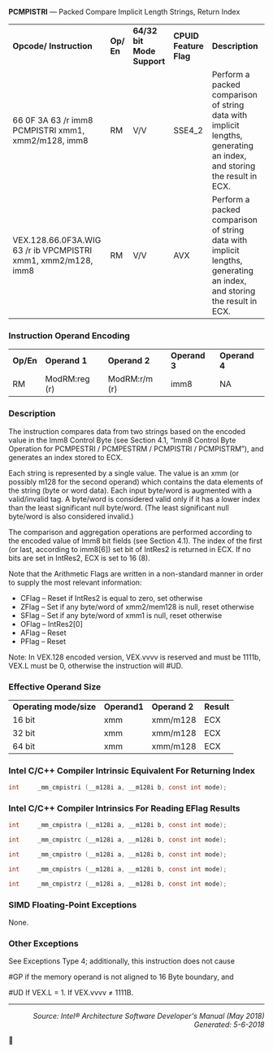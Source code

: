 <b>PCMPISTRI</b> —  Packed Compare Implicit Length Strings, Return Index
<table>
	<tr>
		<td><b>Opcode/ Instruction</b></td>
		<td><b>Op/ En</b></td>
		<td><b>64/32 bit Mode Support</b></td>
		<td><b>CPUID Feature Flag</b></td>
		<td><b>Description</b></td>
	</tr>
	<tr>
		<td>66 0F 3A 63 /r imm8 PCMPISTRI xmm1, xmm2/m128, imm8</td>
		<td>RM</td>
		<td>V/V</td>
		<td>SSE4_2</td>
		<td>Perform a packed comparison of string data with implicit lengths, generating an index, and storing the result in ECX.</td>
	</tr>
	<tr>
		<td>VEX.128.66.0F3A.WIG 63 /r ib VPCMPISTRI xmm1, xmm2/m128, imm8</td>
		<td>RM</td>
		<td>V/V</td>
		<td>AVX</td>
		<td>Perform a packed comparison of string data with implicit lengths, generating an index, and storing the result in ECX.</td>
	</tr>
</table>


### Instruction Operand Encoding
<table>
	<tr>
		<td><b>Op/En</b></td>
		<td><b>Operand 1</b></td>
		<td><b>Operand 2</b></td>
		<td><b>Operand 3</b></td>
		<td><b>Operand 4</b></td>
	</tr>
	<tr>
		<td>RM</td>
		<td>ModRM:reg (r)</td>
		<td>ModRM:r/m (r)</td>
		<td>imm8</td>
		<td>NA</td>
	</tr>
</table>


### Description
The instruction compares data from two strings based on the encoded value in the Imm8 Control Byte (see Section
4.1, “Imm8 Control Byte Operation for PCMPESTRI / PCMPESTRM / PCMPISTRI / PCMPISTRM”), and generates an
index stored to ECX.

Each string is represented by a single value. The value is an xmm (or possibly m128 for the second operand) which
contains the data elements of the string (byte or word data). Each input byte/word is augmented with a
valid/invalid tag. A byte/word is considered valid only if it has a lower index than the least significant null
byte/word. (The least significant null byte/word is also considered invalid.)

The comparison and aggregation operations are performed according to the encoded value of Imm8 bit fields (see
Section 4.1). The index of the first (or last, according to imm8[6]) set bit of IntRes2 is returned in ECX. If no bits
are set in IntRes2, ECX is set to 16 (8).

Note that the Arithmetic Flags are written in a non-standard manner in order to supply the most relevant information:

* CFlag – Reset if IntRes2 is equal to zero, set otherwise
* ZFlag – Set if any byte/word of xmm2/mem128 is null, reset otherwise
* SFlag – Set if any byte/word of xmm1 is null, reset otherwise
* OFlag – IntRes2[0]
* AFlag – Reset
* PFlag – Reset

Note: In VEX.128 encoded version, VEX.vvvv is reserved and must be 1111b, VEX.L must be 0, otherwise the
instruction will \#UD.

### Effective Operand Size
<table>
	<tr>
		<td><b>Operating mode/size</b></td>
		<td><b>Operand1</b></td>
		<td><b>Operand 2</b></td>
		<td><b>Result</b></td>
	</tr>
	<tr>
		<td>16 bit</td>
		<td>xmm</td>
		<td>xmm/m128</td>
		<td>ECX</td>
	</tr>
	<tr>
		<td>32 bit</td>
		<td>xmm</td>
		<td>xmm/m128</td>
		<td>ECX</td>
	</tr>
	<tr>
		<td>64 bit</td>
		<td>xmm</td>
		<td>xmm/m128</td>
		<td>ECX</td>
	</tr>
</table>

### Intel C/C++ Compiler Intrinsic Equivalent For Returning Index
```c
int     _mm_cmpistri (__m128i a, __m128i b, const int mode);
```
### Intel C/C++ Compiler Intrinsics For Reading EFlag Results
```c
int     _mm_cmpistra (__m128i a, __m128i b, const int mode);

int     _mm_cmpistrc (__m128i a, __m128i b, const int mode);

int     _mm_cmpistro (__m128i a, __m128i b, const int mode);

int     _mm_cmpistrs (__m128i a, __m128i b, const int mode);

int     _mm_cmpistrz (__m128i a, __m128i b, const int mode);
```
### SIMD Floating-Point Exceptions

None.

### Other Exceptions

See Exceptions Type 4; additionally, this instruction does not cause <p>#GP if the memory operand is not aligned to 16
Byte boundary, and
<p>#UD
If VEX.L = 1.
If VEX.vvvv ≠ 1111B.

 --- 
<p align="right"><i>Source: Intel® Architecture Software Developer's Manual (May 2018)<br>Generated: 5-6-2018</i></p>
